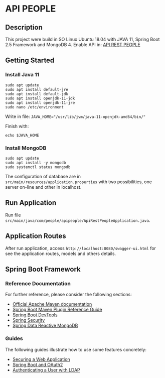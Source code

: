 # API PEOPLE

## Description
This project were build in SO Linux Ubuntu 18.04 with JAVA 11, Spring Boot 2.5 Framework and MongoDB 4.
Enable API in: [API REST PEOPLE](https://api-rest-peoples.herokuapp.com/swagger-ui.html)

## Getting Started

### Install Java 11

```
sudo apt update
sudo apt install default-jre
sudo apt install default-jdk
sudo apt install openjdk-11-jdk
sudo apt install openjdk-11-jre
sudo nano /etc/environment
```
Write in file:
``JAVA_HOME="/usr/lib/jvm/java-11-openjdk-amd64/bin/"``

Finish with:
```
echo $JAVA_HOME
```

### Install MongoDB

```
sudo apt update
sudo apt install -y mongodb
sudo systemctl status mongodb
```
The configuration of database are in ``src/main/resources/application.properties`` with two possibilities, one server on-line and other in localhost.

## Run Application
Run file ``src/main/java/com/people/apipeople/ApiRestPeopleApplication.java``.

## Application Routes
After run application, access ``http://localhost:8080/swagger-ui.html`` for see the application routes, models and others details.

## Spring Boot Framework
### Reference Documentation
For further reference, please consider the following sections:

* [Official Apache Maven documentation](https://maven.apache.org/guides/index.html)
* [Spring Boot Maven Plugin Reference Guide](https://docs.spring.io/spring-boot/docs/2.2.5.RELEASE/maven-plugin/)
* [Spring Boot DevTools](https://docs.spring.io/spring-boot/docs/2.2.5.RELEASE/reference/htmlsingle/#using-boot-devtools)
* [Spring Security](https://docs.spring.io/spring-boot/docs/2.2.5.RELEASE/reference/htmlsingle/#boot-features-security)
* [Spring Data Reactive MongoDB](https://docs.spring.io/spring-boot/docs/2.2.5.RELEASE/reference/htmlsingle/#boot-features-mongodb)

### Guides
The following guides illustrate how to use some features concretely:

* [Securing a Web Application](https://spring.io/guides/gs/securing-web/)
* [Spring Boot and OAuth2](https://spring.io/guides/tutorials/spring-boot-oauth2/)
* [Authenticating a User with LDAP](https://spring.io/guides/gs/authenticating-ldap/)

